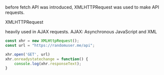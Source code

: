 <!-- https://randomuser.me/api -->
<!-- https://api.github.com/users/Tanmay0215 -->

before fetch API was introduced, XMLHTTPRequest was used to make API requests.

XMLHTTPRequest 
<!-- https://developer.mozilla.org/en-US/docs/Web/API/XMLHttpRequest -->

heavily used in AJAX requests.
AJAX: Asynchronous JavaScript and XML

```js
const xhr = new XMLHttpRequest();
const url = "https://randomuser.me/api";

xhr.open('GET', url)
xhr.onreadystatechange = function() {
    console.log(xhr.responseText);
}
```